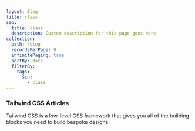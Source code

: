 ```yaml
---
layout: Blog
title: class
seo:
  title: class
  description: Custom description for this page goes here
collection:
  path: /blog
  recordsPerPage: 9
  infinitePaging: true
  sortBy: date
  filterBy:
    tags:
      $in:
        - class
---
```


### Tailwind CSS Articles

Tailwind CSS is a low-level CSS framework that gives you all of the building blocks you need to build bespoke designs.
